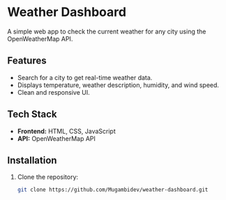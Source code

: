 
# Weather Dashboard

A simple web app to check the current weather for any city using the OpenWeatherMap API.

## Features
- Search for a city to get real-time weather data.
- Displays temperature, weather description, humidity, and wind speed.
- Clean and responsive UI.

## Tech Stack
- **Frontend:** HTML, CSS, JavaScript
- **API:** OpenWeatherMap API

## Installation
1. Clone the repository:
   ```bash
   git clone https://github.com/Mugambidev/weather-dashboard.git
